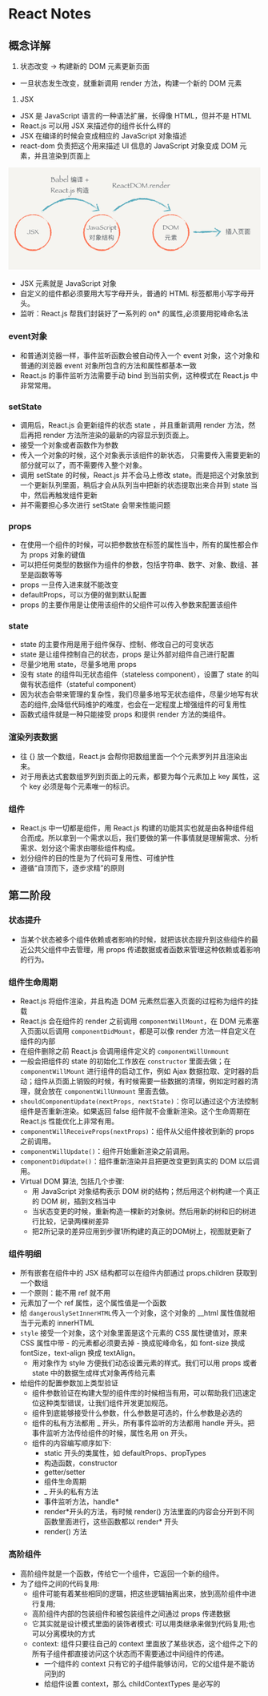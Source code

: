 # React Notes

## 概念详解

1. 状态改变 -> 构建新的 DOM 元素更新页面
- 一旦状态发生改变，就重新调用 render 方法，构建一个新的 DOM 元素
1. JSX
- JSX 是 JavaScript 语言的一种语法扩展，长得像 HTML，但并不是 HTML
- React.js 可以用 JSX 来描述你的组件长什么样的
- JSX 在编译的时候会变成相应的 JavaScript 对象描述
- react-dom 负责把这个用来描述 UI 信息的 JavaScript 对象变成 DOM 元素，并且渲染到页面上

![jsx](./img/jsx_flow.png)

- JSX 元素就是 JavaScript 对象
- 自定义的组件都必须要用大写字母开头，普通的 HTML 标签都用小写字母开头。
- 监听：React.js 帮我们封装好了一系列的 on* 的属性,必须要用驼峰命名法

### event对象

- 和普通浏览器一样，事件监听函数会被自动传入一个 event 对象，这个对象和普通的浏览器 event 对象所包含的方法和属性都基本一致
- React.js 的事件监听方法需要手动 bind 到当前实例，这种模式在 React.js 中非常常用。

### setState

- 调用后，React.js 会更新组件的状态 state ，并且重新调用 render 方法，然后再把 render 方法所渲染的最新的内容显示到页面上。
- 接受一个对象或者函数作为参数
- 传入一个对象的时候，这个对象表示该组件的新状态， 只需要传入需要更新的部分就可以了，而不需要传入整个对象。
- 调用 setState 的时候，React.js 并不会马上修改 state。而是把这个对象放到一个更新队列里面，稍后才会从队列当中把新的状态提取出来合并到 state 当中，然后再触发组件更新
- 并不需要担心多次进行 setState 会带来性能问题

### props

- 在使用一个组件的时候，可以把参数放在标签的属性当中，所有的属性都会作为 props 对象的键值
- 可以把任何类型的数据作为组件的参数，包括字符串、数字、对象、数组、甚至是函数等等
- props 一旦传入进来就不能改变
- defaultProps，可以方便的做到默认配置
- props 的主要作用是让使用该组件的父组件可以传入参数来配置该组件

### state

- state 的主要作用是用于组件保存、控制、修改自己的可变状态
- state 是让组件控制自己的状态，props 是让外部对组件自己进行配置
- 尽量少地用 state，尽量多地用 props
- 没有 state 的组件叫无状态组件（stateless component），设置了 state 的叫做有状态组件（stateful component）
- 因为状态会带来管理的复杂性，我们尽量多地写无状态组件，尽量少地写有状态的组件,会降低代码维护的难度，也会在一定程度上增强组件的可复用性
- 函数式组件就是一种只能接受 props 和提供 render 方法的类组件。

### 渲染列表数据

- 往 {} 放一个数组，React.js 会帮你把数组里面一个个元素罗列并且渲染出来。
- 对于用表达式套数组罗列到页面上的元素，都要为每个元素加上 key 属性，这个 key 必须是每个元素唯一的标识。

### 组件

- React.js 中一切都是组件，用 React.js 构建的功能其实也就是由各种组件组合而成。所以拿到一个需求以后，我们要做的第一件事情就是理解需求、分析需求、划分这个需求由哪些组件构成。
- 划分组件的目的性是为了代码可复用性、可维护性
- 遵循“自顶而下，逐步求精”的原则

## 第二阶段

### 状态提升

- 当某个状态被多个组件依赖或者影响的时候，就把该状态提升到这些组件的最近公共父组件中去管理，用 props 传递数据或者函数来管理这种依赖或着影响的行为。

### 组件生命周期

- React.js 将组件渲染，并且构造 DOM 元素然后塞入页面的过程称为组件的挂载
- React.js 会在组件的 render 之前调用 `componentWillMount`，在 DOM 元素塞入页面以后调用 `componentDidMount`，都是可以像 render 方法一样自定义在组件的内部
- 在组件删除之前 React.js 会调用组件定义的 `componentWillUnmount`
- 一般会把组件的 state 的初始化工作放在 `constructor` 里面去做；在 `componentWillMount` 进行组件的启动工作，例如 Ajax 数据拉取、定时器的启动；组件从页面上销毁的时候，有时候需要一些数据的清理，例如定时器的清理，就会放在 `componentWillUnmount` 里面去做。
- `shouldComponentUpdate(nextProps, nextState)`：你可以通过这个方法控制组件是否重新渲染。如果返回 false 组件就不会重新渲染。这个生命周期在 React.js 性能优化上非常有用。
- `componentWillReceiveProps(nextProps)`：组件从父组件接收到新的 props 之前调用。
- `componentWillUpdate()`：组件开始重新渲染之前调用。
- `componentDidUpdate()`：组件重新渲染并且把更改变更到真实的 DOM 以后调用。
- Virtual DOM 算法, 包括几个步骤:
  - 用 JavaScript 对象结构表示 DOM 树的结构；然后用这个树构建一个真正的 DOM 树，插到文档当中
  - 当状态变更的时候，重新构造一棵新的对象树。然后用新的树和旧的树进行比较，记录两棵树差异
  - 把2所记录的差异应用到步骤1所构建的真正的DOM树上，视图就更新了

### 组件明细

- 所有嵌套在组件中的 JSX 结构都可以在组件内部通过 props.children 获取到一个数组
- 一个原则：能不用 ref 就不用
- 元素加了一个 ref 属性，这个属性值是一个函数
- 给 `dangerouslySetInnerHTML`传入一个对象，这个对象的 __html 属性值就相当于元素的 innerHTML
- `style` 接受一个对象，这个对象里面是这个元素的 CSS 属性键值对，原来 CSS 属性中带 - 的元素都必须要去掉 - 换成驼峰命名，如 font-size 换成 fontSize，text-align 换成 textAlign。
  - 用对象作为 style 方便我们动态设置元素的样式。我们可以用 props 或者 state 中的数据生成样式对象再传给元素
- 给组件的配置参数加上类型验证
  - 组件参数验证在构建大型的组件库的时候相当有用，可以帮助我们迅速定位这种类型错误，让我们组件开发更加规范。
  - 组件到底能够接受什么参数，什么参数是可选的，什么参数是必选的
  - 组件的私有方法都用 _ 开头，所有事件监听的方法都用 handle 开头。把事件监听方法传给组件的时候，属性名用 on 开头。
  - 组件的内容编写顺序如下:
    - static 开头的类属性，如 defaultProps、propTypes
    - 构造函数，constructor
    - getter/setter
    - 组件生命周期
    - _ 开头的私有方法
    - 事件监听方法，handle*
    - render\*开头的方法，有时候 render() 方法里面的内容会分开到不同函数里面进行，这些函数都以 render* 开头
    - render() 方法

### 高阶组件

- 高阶组件就是一个函数，传给它一个组件，它返回一个新的组件。
- 为了组件之间的代码复用:
  - 组件可能有着某些相同的逻辑，把这些逻辑抽离出来，放到高阶组件中进行复用;
  - 高阶组件内部的包装组件和被包装组件之间通过 props 传递数据
  - 它其实就是设计模式里面的装饰者模式: 可以用类继承来做到代码复用;也可以分离模块的方式
  - context: 组件只要往自己的 context 里面放了某些状态，这个组件之下的所有子组件都直接访问这个状态而不需要通过中间组件的传递。
    - 一个组件的 context 只有它的子组件能够访问，它的父组件是不能访问到的
    - 给组件设置 context，那么 childContextTypes 是必写的
